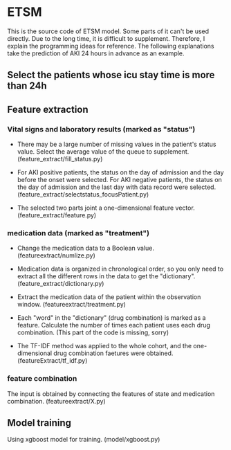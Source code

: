 # ETSM


This is the source code of ETSM model. Some parts of it can't be used directly. Due to the long time, it is difficult to supplement. Therefore, I explain the programming ideas for reference. The following explanations take the prediction of AKI 24 hours in advance as an example.

## Select the patients whose icu stay time is more than 24h

## Feature extraction

### Vital signs and laboratory results (marked as "status")

- There may be a large number of missing values in the patient's status value. Select the average value of the queue to supplement. (feature_extract/fill_status.py)

- For AKI positive patients, the status on the day of admission and the day before the onset were selected. For AKI negative patients, the status on the day of admission and the last day with data record were selected. (feature_extract/selectstatus_focusPatient.py)

- The selected two parts joint a one-dimensional feature vector. (feature_extract/feature.py)


### medication data (marked as "treatment")

- Change the medication data to a Boolean value. (featureextract/numlize.py)

- Medication data is organized in chronological order, so you only need to extract all the different rows in the data to get the "dictionary". (feature_extract/dictionary.py)

- Extract the medication data of the patient within the observation window. (featureextract/treatment.py)

- Each "word" in the "dictionary" (drug combination) is marked as a feature. Calculate the number of times each patient uses each drug combination. (This part of the code is missing, sorry)

- The TF-IDF method was applied to the whole cohort, and the one-dimensional drug combination faetures were obtained. (featureExtract/tf_idf.py)



### feature combination

The input is obtained by connecting the features of state and medication combination. (featureextract/X.py)



## Model training

Using xgboost model for training. (model/xgboost.py)
